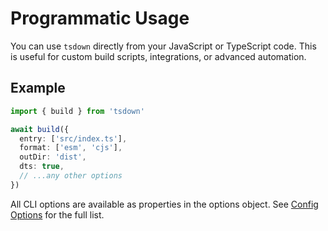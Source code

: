 # Programmatic Usage

You can use `tsdown` directly from your JavaScript or TypeScript code. This is useful for custom build scripts, integrations, or advanced automation.

## Example

```ts twoslash
import { build } from 'tsdown'

await build({
  entry: ['src/index.ts'],
  format: ['esm', 'cjs'],
  outDir: 'dist',
  dts: true,
  // ...any other options
})
```

All CLI options are available as properties in the options object. See [Config Options](../reference/api/Interface.Options.md) for the full list.
